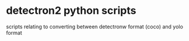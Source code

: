 # detectron2 python scripts

scripts relating to converting between detectronw format (coco) and yolo format